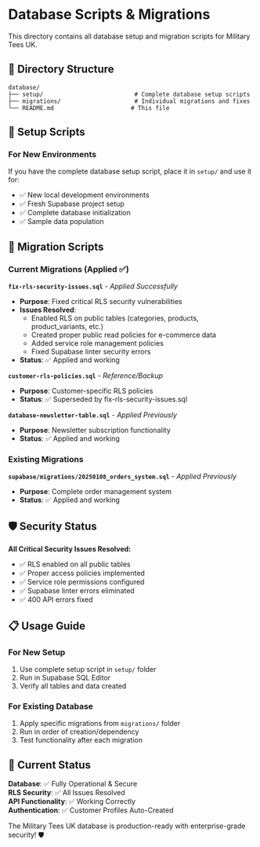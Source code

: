 # Database Scripts & Migrations

This directory contains all database setup and migration scripts for Military Tees UK.

## 📁 Directory Structure

```
database/
├── setup/                          # Complete database setup scripts
├── migrations/                     # Individual migrations and fixes
└── README.md                      # This file
```

## 🚀 Setup Scripts

### For New Environments
If you have the complete database setup script, place it in `setup/` and use it for:
- ✅ New local development environments
- ✅ Fresh Supabase project setup
- ✅ Complete database initialization
- ✅ Sample data population

## 🔧 Migration Scripts

### Current Migrations (Applied ✅)

**`fix-rls-security-issues.sql`** - *Applied Successfully*
- **Purpose**: Fixed critical RLS security vulnerabilities
- **Issues Resolved**: 
  - Enabled RLS on public tables (categories, products, product_variants, etc.)
  - Created proper public read policies for e-commerce data
  - Added service role management policies
  - Fixed Supabase linter security errors
- **Status**: ✅ Applied and working

**`customer-rls-policies.sql`** - *Reference/Backup*
- **Purpose**: Customer-specific RLS policies  
- **Status**: ✅ Superseded by fix-rls-security-issues.sql

**`database-newsletter-table.sql`** - *Applied Previously*
- **Purpose**: Newsletter subscription functionality
- **Status**: ✅ Applied and working

### Existing Migrations

**`supabase/migrations/20250108_orders_system.sql`** - *Applied Previously*
- **Purpose**: Complete order management system
- **Status**: ✅ Applied and working

## 🛡️ Security Status

**All Critical Security Issues Resolved:**
- ✅ RLS enabled on all public tables
- ✅ Proper access policies implemented  
- ✅ Service role permissions configured
- ✅ Supabase linter errors eliminated
- ✅ 400 API errors fixed

## 📋 Usage Guide

### For New Setup
1. Use complete setup script in `setup/` folder
2. Run in Supabase SQL Editor
3. Verify all tables and data created

### For Existing Database
1. Apply specific migrations from `migrations/` folder
2. Run in order of creation/dependency
3. Test functionality after each migration

## 🎯 Current Status

**Database**: ✅ Fully Operational & Secure  
**RLS Security**: ✅ All Issues Resolved  
**API Functionality**: ✅ Working Correctly  
**Authentication**: ✅ Customer Profiles Auto-Created  

The Military Tees UK database is production-ready with enterprise-grade security! 🛡️